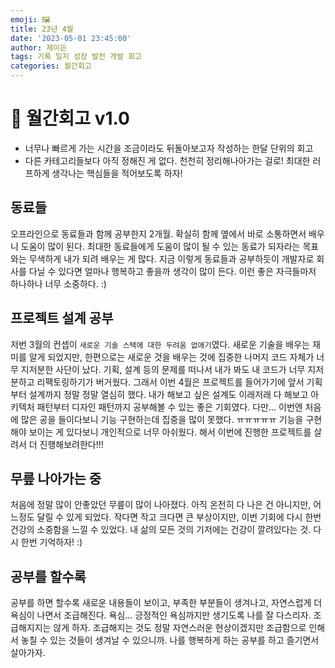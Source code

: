 ```yaml
---
emoji: 🖼️
title: 23년 4월
date: '2023-05-01 23:45:00'
author: 제이든
tags: 기록 일지 성장 발전 개발 회고
categories: 월간회고
---
```


# 🚪 월간회고 v1.0

- 너무나 빠르게 가는 시간을 조금이라도 뒤돌아보고자 작성하는 한달 단위의 회고
- 다른 카테고리들보다 아직 정해진 게 없다. 천천히 정리해나아가는 걸로! 최대한 러프하게 생각나는 핵심들을 적어보도록 하자!

## 동료들

오프라인으로 동료들과 함께 공부한지 2개월. 확실히 함께 옆에서 바로 소통하면서 배우니 도움이 많이 된다. 최대한 동료들에게 도움이 많이 될 수 있는 동료가 되자라는
목표와는 무색하게 내가 되려 배우는 게 많다. 지금 이렇게 동료들과 공부하듯이 개발자로 회사를 다닐 수 있다면 얼마나 행복하고 좋을까 생각이 많이 든다. 이런 좋은
자극들마저 하나하나 너무 소중하다. :)

## 프로젝트 설계 공부

저번 3월의 컨셉이 `새로운 기술 스택에 대한 두려움 없애기`였다. 새로운 기술을 배우는 재미를 알게 되었지만, 한편으로는 새로운 것을 배우는 것에 집중한 나머지 코드
자체가 너무 지저분한 사단이 났다. 기획, 설계 등의 문제를 떠나서 내가 봐도 내 코드가 너무 지저분하고 리팩토링하기가 버거웠다. 그래서 이번 4월은 프로젝트를 들어가기에 앞서
기획부터 설계까지 정말 정말 열심히 했다. 내가 해보고 싶은 설계도 이래저래 다 해보고 아키텍처 패턴부터 디자인 패턴까지 공부해볼 수 있는 좋은 기회였다. 다만... 이번엔
처음에 많은 공을 들이다보니 기능 구현하는데 집중을 많이 못했다. ㅠㅠㅠㅠㅠ 기능을 구현해야 보이는 게 있다보니 개인적으로 너무 아쉬웠다. 해서 이번에 진행한 프로젝트를
살려서 더 진행해보려한다!!!

## 무릎 나아가는 중

처음에 정말 많이 안좋았던 무릎이 많이 나아졌다. 아직 온전히 다 나은 건 아니지만, 어느정도 달릴 수 있게 되었다. 작다면 작고 크다면 큰 부상이지만, 이번 기회에 다시 한번
건강의 소중함을 느낄 수 있었다. 내 삶의 모든 것의 기저에는 건강이 깔려있다는 것. 다시 한번 기억하자! :)

## 공부를 할수록

공부를 하면 할수록 새로운 내용들이 보이고, 부족한 부분들이 생겨나고, 자연스럽게 더 욕심이 나면서 조급해진다. 욕심... 긍정적인 욕심까지만 생기도록 나를 잘 다스리자.
조급해지지는 않게 하자. 조급해지는 것도 정말 자연스러운 현상이겠지만 조급함으로 인해서 놓칠 수 있는 것들이 생겨날 수 있으니까. 나를 행복하게 하는 공부를 하고 즐기면서
살아가자.

```toc

```